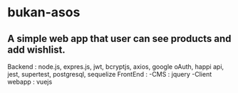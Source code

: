 # bukan-asos

## A simple web app that user can see products and add wishlist.

Backend : node.js, expres.js, jwt, bcryptjs, axios, google oAuth, happi api, jest, supertest, postgresql, sequelize
FrontEnd :
-CMS : jquery
-Client webapp : vuejs
